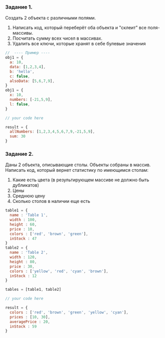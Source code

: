 ### Задание 1.
Создать 2 объекта с различными полями. 
1. Написать код, который переберёт оба объекта и "склеит" все поля-массивы.
2. Посчитать сумму всех чисел в массивах.
3. Удалить все ключи, которые хранят в себе булевые значения

```js
//  ---- Пример ----
obj1 = {
  a: 10,
  data: [1,2,3,4],
  b: 'hello',
  c: false,
  alsoData: [5,6,7,9],
}
obj1 = {
  x: 10,
  numbers: [-21,5,9],
  l: false,
}

// your code here

result = {
  allNumbers: [1,2,3,4,5,6,7,9,-21,5,9],
  sum: 30
}
```

### Задание 2.
Даны 2 объекта, описывающие столы. Объекты собраны в массив.<br/>
Написать код, который вернет статистику по имеющимся столам:
1. Какие есть цвета (в результирующем массиве не должно быть дубликатов)
2. Цены
3. Среднюю цену
4. Сколько столов в наличии еще есть

```js
table1 = {
  name : 'Table 1',
  width : 100,
  height : 60,
  price : 10,
  colors : ['red', 'brown', 'green'],
  inStock : 47
}
table2 = {
  name : 'Table 2',
  width : 120,
  height : 80,
  price : 30,
  colors : ['yellow', 'red', 'cyan', 'brown'],
  inStock : 12
}

tables = [table1, table2]

// your code here

result = {
  colors : ['red', 'brown', 'green', 'yellow', 'cyan'],
  prices : [10, 30],
  averagePrice : 20,
  inStock : 59
}
```
